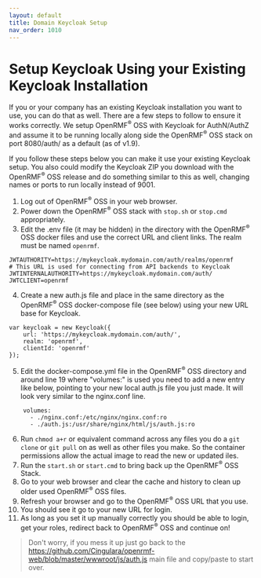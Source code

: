 ```yaml
---
layout: default
title: Domain Keycloak Setup
nav_order: 1010
---
```


# Setup Keycloak Using your Existing Keycloak Installation
If you or your company has an existing Keycloak installation you want to use, you can do that as well. There are a few steps to follow to ensure it works correctly. We setup OpenRMF<sup>&reg;</sup> OSS with Keycloak for AuthN/AuthZ and assume it to be running locally along side the OpenRMF<sup>&reg;</sup> OSS stack on port 8080/auth/ as a default (as of v1.9). 

If you follow these steps below you can make it use your existing Keycloak setup. You also could modify the Keycloak ZIP you download with the OpenRMF<sup>&reg;</sup> OSS release and do something similar to this as well, changing names or ports to run locally instead of 9001.

1. Log out of OpenRMF<sup>&reg;</sup> OSS in your web browser. 
2. Power down the OpenRMF<sup>&reg;</sup> OSS stack with `stop.sh` or `stop.cmd` appropriately.
3. Edit the .env file (it may be hidden) in the directory with the OpenRMF<sup>&reg;</sup> OSS docker files and use the correct URL and client links. The realm must be named `openrmf`.

```
JWTAUTHORITY=https://mykeycloak.mydomain.com/auth/realms/openrmf
# This URL is used for connecting from API backends to Keycloak
JWTINTERNALAUTHORITY=https://mykeycloak.mydomain.com/auth/
JWTCLIENT=openrmf
```

4. Create a new auth.js file and place in the same directory as the OpenRMF<sup>&reg;</sup> OSS docker-compose file (see below) using your new URL base for Keycloak.

```
var keycloak = new Keycloak({
    url: 'https://mykeycloak.mydomain.com/auth/',
    realm: 'openrmf',
    clientId: 'openrmf'
});
```

5. Edit the docker-compose.yml file in the OpenRMF<sup>&reg;</sup> OSS directory and around line 19 where "volumes:" is used you need to add a new entry like below, pointing to your new local auth.js file you just made. It will look very similar to the nginx.conf line. 

```
    volumes:
      - ./nginx.conf:/etc/nginx/nginx.conf:ro
      - ./auth.js:/usr/share/nginx/html/js/auth.js:ro
```

6. Run ` chmod a+r ` or equivalent command across any files you do a ` git clone ` or ` git pull ` on as well as other files you make. So the container permissions allow the actual image to read the new or updated iles.
7. Run the `start.sh` or `start.cmd` to bring back up the OpenRMF<sup>&reg;</sup> OSS Stack.
8. Go to your web browser and clear the cache and history to clean up older used OpenRMF<sup>&reg;</sup> OSS files.
9. Refresh your browser and go to the OpenRMF<sup>&reg;</sup> OSS URL that you use. 
10. You should see it go to your new URL for login. 
11. As long as you set it up manually correctly you should be able to login, get your roles, redirect back to OpenRMF<sup>&reg;</sup> OSS and continue on!

> Don't worry, if you mess it up just go back to the https://github.com/Cingulara/openrmf-web/blob/master/wwwroot/js/auth.js main file and copy/paste to start over. 
